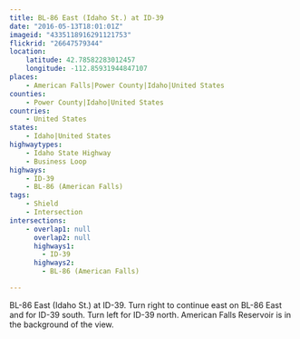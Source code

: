 ```yaml
---
title: BL-86 East (Idaho St.) at ID-39
date: "2016-05-13T18:01:01Z"
imageid: "4335118916291121753"
flickrid: "26647579344"
location:
    latitude: 42.78582283012457
    longitude: -112.85931944847107
places:
    - American Falls|Power County|Idaho|United States
counties:
    - Power County|Idaho|United States
countries:
    - United States
states:
    - Idaho|United States
highwaytypes:
    - Idaho State Highway
    - Business Loop
highways:
    - ID-39
    - BL-86 (American Falls)
tags:
    - Shield
    - Intersection
intersections:
    - overlap1: null
      overlap2: null
      highways1:
        - ID-39
      highways2:
        - BL-86 (American Falls)

---
```

BL-86 East (Idaho St.) at ID-39.  Turn right to continue east on BL-86 East and for ID-39 south. Turn left for ID-39 north.  American Falls Reservoir is in the background of the view.